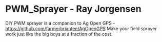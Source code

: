 # PWM_Sprayer - Ray Jorgensen
DIY PWM sprayer is a companion to Ag Open GPS - https://github.com/farmerbriantee/AgOpenGPS 
Make your field sprayer work just like the big boys at a fraction of the cost.

